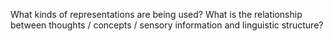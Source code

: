 What kinds of representations are being used?
What is the relationship between thoughts / concepts / sensory information and linguistic structure?